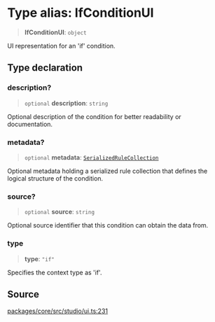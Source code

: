 # Type alias: IfConditionUI

> **IfConditionUI**: `object`

UI representation for an 'if' condition.

## Type declaration

### description?

> `optional` **description**: `string`

Optional description of the condition for better readability or documentation.

### metadata?

> `optional` **metadata**: [`SerializedRuleCollection`](../../serde/type-aliases/SerializedRuleCollection.md)

Optional metadata holding a serialized rule collection that defines the logical structure of the condition.

### source?

> `optional` **source**: `string`

Optional source identifier that this condition can obtain the data from.

### type

> **type**: `"if"`

Specifies the context type as 'if'.

## Source

[packages/core/src/studio/ui.ts:231](https://github.com/VictorS67/encre/blob/42c3bddca4be2d23ad959c1c99381eefbf43789c/packages/core/src/studio/ui.ts#L231)
